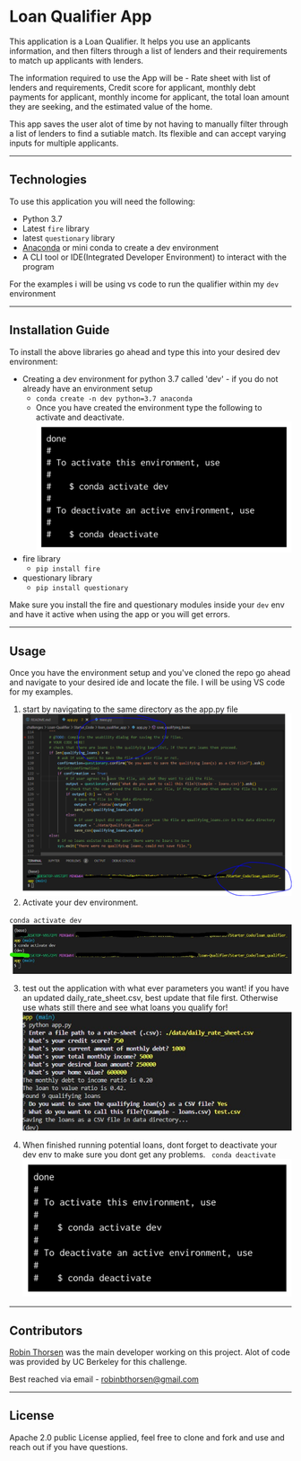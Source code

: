 # Loan Qualifier App

This application is a Loan Qualifier. It helps you use an applicants information, and then filters through a list of lenders and their requirements to match up applicants with lenders.

The information required to use the App will be - Rate sheet with list of lenders and requirements, Credit score for applicant, monthly debt payments for applicant, monthly income for applicant, the total loan amount they are seeking, and the estimated value of the home. 

This app saves the user alot of time by not having to manually filter through a list of lenders to find a sutiable match. Its flexible and can accept varying inputs for multiple applicants.


---

## Technologies

To use this application you will need the following:

- Python 3.7
- Latest `fire` library
- latest `questionary` library
- [Anaconda]( https://docs.anaconda.com/anaconda/install/)  or mini conda to create a dev environment
- A CLI tool or IDE(Integrated Developer Environment) to interact with the program

For the examples i will be using vs code to run the qualifier within my `dev` environment
    

---

## Installation Guide

To install the above libraries go ahead and type this into your desired dev environment:

- Creating a dev environment for python 3.7 called 'dev' - if you do not already have an environment setup 
    - `conda create -n dev python=3.7 anaconda`
    - Once you have created the environment type the following to activate and deactivate.
![source: bootcamp spot conda dev environment details.](./Starter_Code/loan_qualifier_app/data/Images/anaconda_dev_env.png)
- fire library
    - `pip install fire` 
- questionary library
    - `pip install questionary` 

Make sure you install the fire and questionary modules inside your `dev` env and have it active when using the app or you will get errors. 

---

## Usage

Once you have the environment setup and you've cloned the repo go ahead and navigate to your desired ide and locate the file. I will be using VS code for my examples. 

1. start by navigating to the same directory as the app.py file 
![showing cli path in right location](./Starter_Code/loan_qualifier_app/data/Images/locate_right_directory.PNG)
2. Activate your dev environment. 

`conda activate dev`
![activate dev env](./Starter_Code/loan_qualifier_app/data/Images/activate_dev.jpg)

3. test out the application with what ever parameters you want! if you have an updated daily_rate_sheet.csv, best update that file first. Otherwise use whats still there and see what loans you qualify for!
![running the loan qualifier](./Starter_Code/loan_qualifier_app/data/Images/apptest.jpg)

4. When finished running potential loans, dont forget to deactivate your dev env to make sure you dont get any problems. ` conda deactivate` 
![source: bootcamp spot conda dev environment details.](./Starter_Code/loan_qualifier_app/data/Images/anaconda_dev_env.png)

---

## Contributors

[Robin Thorsen](https://www.linkedin.com/in/robin-thorsen-079819120/) was the main developer working on this project. Alot of code was provided by UC Berkeley for this challenge. 

Best reached via email - robinbthorsen@gmail.com

---

## License

Apache 2.0 public License applied, feel free to clone and fork and use and reach out if you have questions. 
